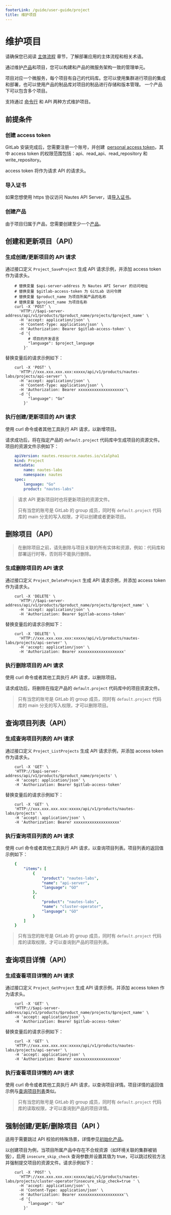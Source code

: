 ```yaml
---
footerLink: /guide/user-guide/project
title: 维护项目
---
```

# 维护项目

请确保您已阅读 [主体流程](main-process.md) 章节，了解部署应用的主体流程和相关术语。

通过维护[产品](product.md)和项目，您可以构建和产品的微服务架构一致的管理单元。

项目对应一个微服务，每个项目有自己的代码库。您可以使用集群进行项目的集成和部署，也可以使用产品的制品库对项目的制品进行存储和版本管理。 一个产品下可以包含多个项目。

支持通过 [命令行](deploy-an-application.md#初始化产品) 和 API 两种方式维护项目。

## 前提条件

### 创建 access token

GitLab 安装完成后，您需要注册一个账号，并创建  [personal access token](https://docs.gitlab.com/ee/user/profile/personal_access_tokens.html)，其中 access token 的权限范围包括：api、read_api、read_repository 和 write_repository。

access token 将作为请求 API 的请求头。

### 导入证书

如果您想使用 https 协议访问 Nautes API Server，请[导入证书](deploy-an-application.md#导入证书)。

### 创建产品

由于项目归属于产品，您需要创建至少一个[产品](product.md#创建产品api)。

## 创建和更新项目（API）

### 生成创建/更新项目的 API 请求

通过接口定义 `Project_SaveProject` 生成 API 请求示例，并添加 access token 作为请求头。

```Shell
    # 替换变量 $api-server-address 为 Nautes API Server 的访问地址
    # 替换变量 $gitlab-access-token 为 GitLab 访问令牌
    # 替换变量 $product_name 为项目所属产品的名称
    # 替换变量 $project_name 为项目名称
    curl -X 'POST' \
      'HTTP://$api-server-address/api/v1/products/$product_name/projects/$project_name' \
      -H 'accept: application/json' \
      -H 'Content-Type: application/json' \
      -H 'Authorization: Bearer $gitlab-access-token' \
      -d '{
          # 项目的开发语言
          "language": $project_language
        }'
```

替换变量后的请求示例如下：

```Shell
    curl -X 'POST' \
      'HTTP://xxx.xxx.xxx.xxx:xxxxx/api/v1/products/nautes-labs/projects/api-server' \
      -H 'accept: application/json' \
      -H 'Content-Type: application/json' \
      -H 'Authorization: Bearer xxxxxxxxxxxxxxxxxxxx'\
      -d '{
          "language": "Go"
        }'
```

### 执行创建/更新项目的 API 请求

使用 curl 命令或者其他工具执行 API 请求，以新增项目。

请求成功后，将在指定产品的 `default.project` 代码库中生成项目的资源文件。项目的资源文件示例如下：

```yaml
    apiVersion: nautes.resource.nautes.io/v1alpha1
    kind: Project
    metadata:
        name: nautes-labs
        namespace: nautes
    spec:
        language: "Go"
        product: "nautes-labs"
```

> 请求 API 更新项目时也将更新项目的资源文件。
>
> 只有当您的账号是 GitLab 的 group 成员，同时有 `default.project` 代码库的 main 分支的写入权限，才可以创建或者更新项目。

## 删除项目（API）

> 在删除项目之前，请先删除与项目关联的所有实体和资源，例如：代码库和部署运行时等，否则将不能执行删除。

### 生成删除项目的 API 请求

通过接口定义 `Project_DeleteProject` 生成 API 请求示例，并添加 access token 作为请求头。

```Shell
    curl -X 'DELETE' \
      'HTTP://$api-server-address/api/v1/products/$product_name/projects/$project_name' \
      -H 'accept: application/json' \
      -H 'Authorization: Bearer $gitlab-access-token' 
```

替换变量后的请求示例如下：

```Shell
    curl -X 'DELETE' \
      'HTTP://xxx.xxx.xxx.xxx:xxxxx/api/v1/products/nautes-labs/projects/api-server' \
      -H 'accept: application/json' \
      -H 'Authorization: Bearer xxxxxxxxxxxxxxxxxxxx'
```

### 执行删除项目的 API 请求

使用 curl 命令或者其他工具执行 API 请求，以删除项目。

请求成功后，将删除在指定产品的 `default.project` 代码库中的项目资源文件。

> 只有当您的账号是 GitLab 的 group 成员，同时有 `default.project` 代码库的 main 分支的写入权限，才可以删除项目。

## 查询项目列表（API）

### 生成查询项目列表的 API 请求

通过接口定义 `Project_ListProjects` 生成 API 请求示例，并添加 access token 作为请求头。

```Shell
    curl -X 'GET' \
    'HTTP://$api-server-address/api/v1/products/$product_name/projects' \
    -H 'accept: application/json' \
    -H 'Authorization: Bearer $gitlab-access-token' 
```

替换变量后的请求示例如下：

```Shell
    curl -X 'GET' \
    'HTTP://xxx.xxx.xxx.xxx:xxxxx/api/v1/products/nautes-labs/projects' \
    -H 'accept: application/json' \
    -H 'Authorization: Bearer xxxxxxxxxxxxxxxxxxxx' 
```

### 执行查询项目列表的 API 请求

使用 curl 命令或者其他工具执行 API 请求，以查询项目列表。项目列表的返回值示例如下：

```yaml
    {
        "items": [
            {
                "product": "nautes-labs",
                "name": "api-server",
                "language": "GO"
            },
            {
                "product": "nautes-labs",
                "name": "cluster-operator",
                "language": "GO"
            }
        ]
    }
```

> 只有当您的账号是 GitLab 的 group 成员，同时有 `default.project` 代码库的读取权限，才可以查询到产品的项目列表。

## 查询项目详情（API）

### 生成查看项目详情的 API 请求

通过接口定义 `Project_GetProject` 生成 API 请求示例，并添加 access token 作为请求头。

```Shell
    curl -X 'GET' \
    'HTTP://$api-server-address/api/v1/products/$product_name/projects/$project_name' \
    -H 'accept: application/json' \
    -H 'Authorization: Bearer $gitlab-access-token' 
```

替换变量后的请求示例如下：

```Shell
    curl -X 'GET' \
    'HTTP://xxx.xxx.xxx.xxx:xxxxx/api/v1/products/nautes-labs/projects/api-server' \
    -H 'accept: application/json' \
    -H 'Authorization: Bearer xxxxxxxxxxxxxxxxxxxx' 
```

### 执行查看项目详情的 API 请求

使用 curl 命令或者其他工具执行 API 请求，以查询项目详情。项目详情的返回值示例与[查询项目列表](#查询项目列表api)类似。

> 只有当您的账号是 GitLab 的 group 成员，同时有 `default.project` 代码库的读取权限，才可以查询到产品的项目详情。

## 强制创建/更新/删除项目（API ）

适用于需要跳过 API 校验的特殊场景，详情参见[初始化产品](main-process.md#初始化产品)。

以创建项目为例，当项目所属产品中存在不合规资源（如环境关联的集群被销毁），启用 `insecure_skip_check` 查询参数并设置其值为 true，可以跳过校验方法并强制提交项目的资源文件。请求示例如下：

```Shell
    curl -X 'POST' \
      'HTTP://xxx.xxx.xxx.xxx:xxxxx/api/v1/products/nautes-labs/projects/cluster-operator?insecure_skip_check=true ' \
      -H 'accept: application/json' \
      -H 'Content-Type: application/json' \
      -H 'Authorization: Bearer xxxxxxxxxxxxxxxxxxxx'\
      -d '{
          "language": "Go"
        }'
```

